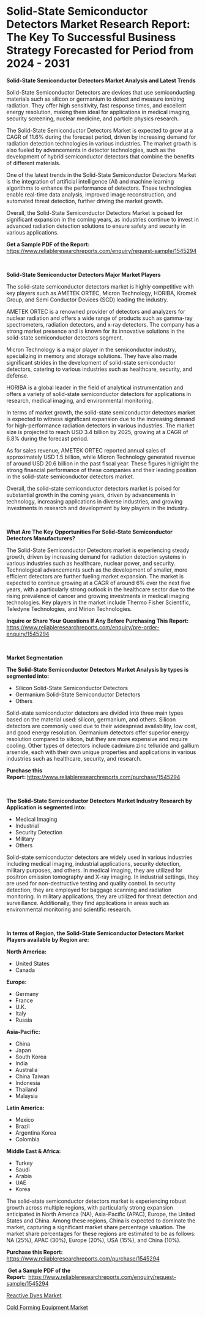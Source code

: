 <p><h1>Solid-State Semiconductor Detectors Market Research Report: The Key To Successful Business Strategy Forecasted for Period from 2024 - 2031</h1></p><p><strong>Solid-State Semiconductor Detectors Market Analysis and Latest Trends</strong></p>
<p><p>Solid-State Semiconductor Detectors are devices that use semiconducting materials such as silicon or germanium to detect and measure ionizing radiation. They offer high sensitivity, fast response times, and excellent energy resolution, making them ideal for applications in medical imaging, security screening, nuclear medicine, and particle physics research.</p><p>The Solid-State Semiconductor Detectors Market is expected to grow at a CAGR of 11.6% during the forecast period, driven by increasing demand for radiation detection technologies in various industries. The market growth is also fueled by advancements in detector technologies, such as the development of hybrid semiconductor detectors that combine the benefits of different materials.</p><p>One of the latest trends in the Solid-State Semiconductor Detectors Market is the integration of artificial intelligence (AI) and machine learning algorithms to enhance the performance of detectors. These technologies enable real-time data analysis, improved image reconstruction, and automated threat detection, further driving the market growth.</p><p>Overall, the Solid-State Semiconductor Detectors Market is poised for significant expansion in the coming years, as industries continue to invest in advanced radiation detection solutions to ensure safety and security in various applications.</p></p>
<p><strong>Get a Sample PDF of the Report:&nbsp;</strong> <a href="https://www.reliableresearchreports.com/enquiry/request-sample/1545294">https://www.reliableresearchreports.com/enquiry/request-sample/1545294</a></p>
<p>&nbsp;</p>
<p><strong>Solid-State Semiconductor Detectors Major Market Players</strong></p>
<p><p>The solid-state semiconductor detectors market is highly competitive with key players such as AMETEK ORTEC, Micron Technology, HORIBA, Kromek Group, and Semi Conductor Devices (SCD) leading the industry. </p><p>AMETEK ORTEC is a renowned provider of detectors and analyzers for nuclear radiation and offers a wide range of products such as gamma-ray spectrometers, radiation detectors, and x-ray detectors. The company has a strong market presence and is known for its innovative solutions in the solid-state semiconductor detectors segment. </p><p>Micron Technology is a major player in the semiconductor industry, specializing in memory and storage solutions. They have also made significant strides in the development of solid-state semiconductor detectors, catering to various industries such as healthcare, security, and defense. </p><p>HORIBA is a global leader in the field of analytical instrumentation and offers a variety of solid-state semiconductor detectors for applications in research, medical imaging, and environmental monitoring. </p><p>In terms of market growth, the solid-state semiconductor detectors market is expected to witness significant expansion due to the increasing demand for high-performance radiation detectors in various industries. The market size is projected to reach USD 3.4 billion by 2025, growing at a CAGR of 6.8% during the forecast period. </p><p>As for sales revenue, AMETEK ORTEC reported annual sales of approximately USD 1.5 billion, while Micron Technology generated revenue of around USD 20.6 billion in the past fiscal year. These figures highlight the strong financial performance of these companies and their leading position in the solid-state semiconductor detectors market. </p><p>Overall, the solid-state semiconductor detectors market is poised for substantial growth in the coming years, driven by advancements in technology, increasing applications in diverse industries, and growing investments in research and development by key players in the industry.</p></p>
<p>&nbsp;</p>
<p><strong>What Are The Key Opportunities For Solid-State Semiconductor Detectors Manufacturers?</strong></p>
<p><p>The Solid-State Semiconductor Detectors market is experiencing steady growth, driven by increasing demand for radiation detection systems in various industries such as healthcare, nuclear power, and security. Technological advancements such as the development of smaller, more efficient detectors are further fueling market expansion. The market is expected to continue growing at a CAGR of around 6% over the next five years, with a particularly strong outlook in the healthcare sector due to the rising prevalence of cancer and growing investments in medical imaging technologies. Key players in the market include Thermo Fisher Scientific, Teledyne Technologies, and Mirion Technologies.</p></p>
<p><strong>Inquire or Share Your Questions If Any Before Purchasing This Report:</strong> <a href="https://www.reliableresearchreports.com/enquiry/pre-order-enquiry/1545294">https://www.reliableresearchreports.com/enquiry/pre-order-enquiry/1545294</a></p>
<p>&nbsp;</p>
<p><strong>Market Segmentation</strong></p>
<p><strong>The Solid-State Semiconductor Detectors Market Analysis by types is segmented into:</strong></p>
<p><ul><li>Silicon Solid-State Semiconductor Detectors</li><li>Germanium Solid-State Semiconductor Detectors</li><li>Others</li></ul></p>
<p><p>Solid-state semiconductor detectors are divided into three main types based on the material used: silicon, germanium, and others. Silicon detectors are commonly used due to their widespread availability, low cost, and good energy resolution. Germanium detectors offer superior energy resolution compared to silicon, but they are more expensive and require cooling. Other types of detectors include cadmium zinc telluride and gallium arsenide, each with their own unique properties and applications in various industries such as healthcare, security, and research.</p></p>
<p><strong>Purchase this Report:&nbsp;</strong><a href="https://www.reliableresearchreports.com/purchase/1545294">https://www.reliableresearchreports.com/purchase/1545294</a></p>
<p>&nbsp;</p>
<p><strong>The Solid-State Semiconductor Detectors Market Industry Research by Application is segmented into:</strong></p>
<p><ul><li>Medical Imaging</li><li>Industrial</li><li>Security Detection</li><li>Military</li><li>Others</li></ul></p>
<p><p>Solid-state semiconductor detectors are widely used in various industries including medical imaging, industrial applications, security detection, military purposes, and others. In medical imaging, they are utilized for positron emission tomography and X-ray imaging. In industrial settings, they are used for non-destructive testing and quality control. In security detection, they are employed for baggage scanning and radiation monitoring. In military applications, they are utilized for threat detection and surveillance. Additionally, they find applications in areas such as environmental monitoring and scientific research.</p></p>
<p>&nbsp;</p>
<p><strong>In terms of Region, the Solid-State Semiconductor Detectors Market Players available by Region are:</strong></p>
<p>
    <p> <strong> North America: </strong>
        <ul>
            <li>United States</li>
            <li>Canada</li>
        </ul>
        </p> 
    <p> <strong> Europe: </strong>
        <ul>
            <li>Germany</li>
            <li>France</li>
            <li>U.K.</li>
            <li>Italy</li>
            <li>Russia</li>
        </ul>
        </p> 
    <p> <strong> Asia-Pacific: </strong>
        <ul>
            <li>China</li>
            <li>Japan</li>
            <li>South Korea</li>
            <li>India</li>
            <li>Australia</li>
            <li>China Taiwan</li>
            <li>Indonesia</li>
            <li>Thailand</li>
            <li>Malaysia</li>
        </ul>
        </p> 
    <p> <strong> Latin America: </strong>
        <ul>
            <li>Mexico</li>
            <li>Brazil</li>
            <li>Argentina Korea</li>
            <li>Colombia</li>
        </ul>
        </p> 
    <p> <strong> Middle East & Africa: </strong>
        <ul>
            <li>Turkey</li>
            <li>Saudi</li>
            <li>Arabia</li>
            <li>UAE</li>
            <li>Korea</li>
        </ul>
    </p>
    </p>
<p><p>The solid-state semiconductor detectors market is experiencing robust growth across multiple regions, with particularly strong expansion anticipated in North America (NA), Asia-Pacific (APAC), Europe, the United States and China. Among these regions, China is expected to dominate the market, capturing a significant market share percentage valuation. The market share percentages for these regions are estimated to be as follows: NA (25%), APAC (30%), Europe (20%), USA (15%), and China (10%).</p></p>
<p><strong>Purchase this Report: </strong><a href="https://www.reliableresearchreports.com/purchase/1545294">https://www.reliableresearchreports.com/purchase/1545294</a></p>
<p>&nbsp;<strong>Get a Sample PDF of the Report:&nbsp;&nbsp;</strong><a href="https://www.reliableresearchreports.com/enquiry/request-sample/1545294">https://www.reliableresearchreports.com/enquiry/request-sample/1545294</a></p>
<p><strong></strong></p>
<p><p><a href="https://sulfuric-clavicle-d39.notion.site/Reactive-Dyes-Market-Size-Growth-and-Forecast-from-2024-2031-acdcefe6485c469ab29ac7b6e7c5a91b">Reactive Dyes Market</a></p><p><a href="https://view.publitas.com/reportprime-1/cold-forming-equipment-market-provides-detailed-segmentation-of-this-market-based-on-type-application-and-region-and-forecast-for-the-period-from-2024-2031/">Cold Forming Equipment Market</a></p></p>